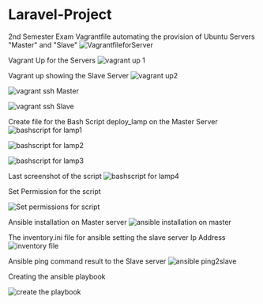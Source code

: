 # Laravel-Project
2nd Semester Exam
Vagrantfile automating the provision of Ubuntu Servers "Master" and "Slave"
![VagrantfileforServer](https://github.com/Adeexy/Laravel-Project/assets/151438215/aabee7c2-5d02-4027-bc11-1f0d81341d80)

Vagrant Up for the Servers
![vagrant up 1](https://github.com/Adeexy/Laravel-Project/assets/151438215/5aec4bd9-a4d1-4d6b-9325-8cfcb16b193f)

Vagrant up showing the Slave Server
![vagrant up2](https://github.com/Adeexy/Laravel-Project/assets/151438215/c5c819d7-419f-4598-9f4d-053cb5e85cbd)


![vagrant ssh Master](https://github.com/Adeexy/Laravel-Project/assets/151438215/2af6f90c-9347-4a73-9396-d2ca696f3005)

![vagrant ssh Slave](https://github.com/Adeexy/Laravel-Project/assets/151438215/c1f9f95e-afa4-4e9e-8073-2adcebd2e8df)


Create file for the Bash Script deploy_lamp on the Master Server
![bashscript for lamp1](https://github.com/Adeexy/Laravel-Project/assets/151438215/ea046867-4c53-48c8-a781-4cc027e6f07b)

![bashscript for lamp2](https://github.com/Adeexy/Laravel-Project/assets/151438215/8022aecc-3f69-4ede-9615-60fd4a391200)

![bashscript for lamp3](https://github.com/Adeexy/Laravel-Project/assets/151438215/2aed5910-22b4-4f24-9cea-22574716d672)

Last screenshot of the script
![bashscript for lamp4](https://github.com/Adeexy/Laravel-Project/assets/151438215/14f78a0c-a25d-43a9-a455-5b995f8b4649)

Set Permission for the script

![Set permissions for script](https://github.com/Adeexy/Laravel-Project/assets/151438215/58a6e2b0-e6a0-4c7e-ba6e-3c4c65eab6b9)

Ansible installation on Master server
![ansible installation on master](https://github.com/Adeexy/Laravel-Project/assets/151438215/8c2aaeeb-7cac-43d9-a18f-14088b39d5c2)

The inventory.ini file for ansible setting the slave server Ip Address
![inventory file](https://github.com/Adeexy/Laravel-Project/assets/151438215/a5eb100a-ae20-4b4d-97ee-6ce72814df06)

Ansible ping command result to the Slave server
![ansible ping2slave](https://github.com/Adeexy/Laravel-Project/assets/151438215/9eb563d7-524f-4360-8312-9ad4d48164aa)

Creating the ansible playbook

![create the playbook](https://github.com/Adeexy/Laravel-Project/assets/151438215/e2d93a12-d1e1-4a34-b72a-65b76d0dc10b)
